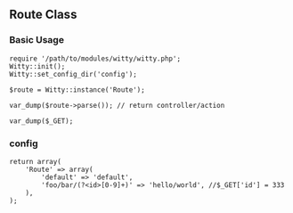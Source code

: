 ## Route Class

### Basic Usage

	require '/path/to/modules/witty/witty.php';
	Witty::init();
	Witty::set_config_dir('config');

	$route = Witty::instance('Route');

	var_dump($route->parse()); // return controller/action

	var_dump($_GET);

### config

	return array(
		'Route' => array(
			'default' => 'default',
			'foo/bar/(?<id>[0-9]+)' => 'hello/world', //$_GET['id'] = 333
		),
	);

